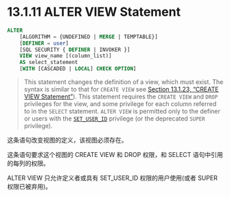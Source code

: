 # 13.1.11 ALTER VIEW Statement

```sql
ALTER
    [ALGORITHM = {UNDEFINED | MERGE | TEMPTABLE}]
    [DEFINER = user]
    [SQL SECURITY { DEFINER | INVOKER }]
    VIEW view_name [(column_list)]
    AS select_statement
    [WITH [CASCADED | LOCAL] CHECK OPTION]
```

> This statement changes the definition of a view, which must exist. The syntax is similar to that for `CREATE VIEW` see [Section 13.1.23, “CREATE VIEW Statement”](https://dev.mysql.com/doc/refman/8.0/en/create-view.html)). This statement requires the `CREATE VIEW` and `DROP` privileges for the view, and some privilege for each column referred to in the `SELECT` statement. `ALTER VIEW` is permitted only to the definer or users with the [`SET_USER_ID`](https://dev.mysql.com/doc/refman/8.0/en/privileges-provided.html#priv_set-user-id) privilege (or the deprecated `SUPER` privilege).

这条语句改变视图的定义，该视图必须存在。

这条语句要求这个视图的 CREATE VIEW 和 DROP 权限，和 SELECT 语句中引用的每列的权限。

ALTER VIEW 只允许定义者或具有 SET_USER_ID 权限的用户使用(或者 SUPER 权限已被弃用)。